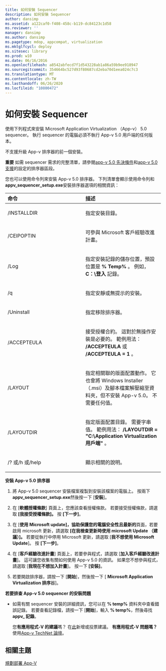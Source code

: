 ```yaml
---
title: 如何安裝 Sequencer
description: 如何安裝 Sequencer
author: dansimp
ms.assetid: a122caf0-f408-458c-b119-dc84123c1d58
ms.reviewer: ''
manager: dansimp
ms.author: dansimp
ms.pagetype: mdop, appcompat, virtualization
ms.mktglfcycl: deploy
ms.sitesec: library
ms.prod: w10
ms.date: 06/16/2016
ms.openlocfilehash: a8542abfecd7f1d543228ab1a86a59b9ee918947
ms.sourcegitcommit: 354664bc527d93f80687cd2eba70d1eea024c7c3
ms.translationtype: MT
ms.contentlocale: zh-TW
ms.lasthandoff: 06/26/2020
ms.locfileid: "10800472"
---
```

# 如何安裝 Sequencer


使用下列程式來安裝 Microsoft Application Virtualization （App-v） 5.0 sequencer。 執行 sequencer 的電腦必須不執行 App-v 5.0 用戶端的任何版本。

不支援升級 App-v 排序器的前一個安裝。

**重要** 如需 sequencer 需求的完整清單，請參閱[app-v 5.0 先決條件](app-v-50-prerequisites.md)和[app-v 5.0 支援](app-v-50-supported-configurations.md)的設定的排序器區段。

 

您也可以使用命令列來安裝 App-v 5.0 排序器。 下列清單會顯示使用命令列和**appv\_sequencer\_setup.exe**安裝排序器選項的相關資訊：

<table>
<colgroup>
<col width="50%" />
<col width="50%" />
</colgroup>
<thead>
<tr class="header">
<th align="left">命令</th>
<th align="left">描述</th>
</tr>
</thead>
<tbody>
<tr class="odd">
<td align="left"><p>/INSTALLDIR</p></td>
<td align="left"><p>指定安裝目錄。</p></td>
</tr>
<tr class="even">
<td align="left"><p>/CEIPOPTIN</p></td>
<td align="left"><p>可參與 Microsoft 客戶經驗改進計畫。</p></td>
</tr>
<tr class="odd">
<td align="left"><p>/Log</p></td>
<td align="left"><p>指定安裝記錄的儲存位置，預設位置是 <strong> % Temp% </strong> 。 例如， <strong> C：\登入 </strong> 記錄。</p></td>
</tr>
<tr class="even">
<td align="left"><p>/q</p></td>
<td align="left"><p>指定安靜或無提示的安裝。</p></td>
</tr>
<tr class="odd">
<td align="left"><p>/Uninstall</p></td>
<td align="left"><p>指定移除排序器。</p></td>
</tr>
<tr class="even">
<td align="left"><p>/ACCEPTEULA</p></td>
<td align="left"><p>接受授權合約。 這對於無操作安裝是必要的。 範例用法： <strong> /ACCEPTEULA </strong> 或 <strong> /ACCEPTEULA = 1 </strong> 。</p></td>
</tr>
<tr class="odd">
<td align="left"><p>/LAYOUT</p></td>
<td align="left"><p>指定相關聯的版面配置動作。 它也會將 Windows Installer （.msi）及腳本檔案解壓縮至資料夾，但不安裝 App-v 5.0。 不需要任何值。</p></td>
</tr>
<tr class="even">
<td align="left"><p>/LAYOUTDIR</p></td>
<td align="left"><p>指定版面配置目錄。 需要字串值。 範例用法： <strong> /LAYOUTDIR = "C:\Application Virtualization 用戶端" </strong> 。</p></td>
</tr>
<tr class="odd">
<td align="left"><p>/? 或/h 或/help</p></td>
<td align="left"><p>顯示相關的說明。</p></td>
</tr>
</tbody>
</table>

 

**安裝 App-v 5.0 排序器**

1.  將 App-v 5.0 sequencer 安裝檔案複製到安裝該檔案的電腦上。 按兩下**appv\_sequencer\_setup.exe**然後按一下 [**安裝**]。

2.  在 [**軟體授權條款**] 頁面上，您應該查看授權條款。 若要接受授權條款，請選取 **[我接受授權條款]。** 按 **\[下一步\]**。

3.  在 [**使用 Microsoft update]，協助保護您的電腦安全性且最新的**頁面，若要啟用 microsoft 更新，請選取 **[在我檢查更新時使用 microsoft Update （建議）]。** 若要從執行中停用 Microsoft 更新，請選取 [**我不想使用 Microsoft Update**]。 按 **\[下一步\]**。

4.  在 [**客戶經驗改進計畫**] 頁面上，若要參與程式，請選取 [**加入客戶經驗改進計畫**]。 這可讓您收集有關如何使用 App-v 5.0 的資訊。 如果您不想參與程式，請選取 [**我現在不想加入計畫**]。 按一下 **\[安裝\]**。

5.  若要開啟排序器，請按一下 [**開始**]，然後按一下 [ **Microsoft Application Virtualization 排序**器]。

**若要排查 App-v 5.0 sequencer 的安裝問題**

-   如需有關 sequencer 安裝的詳細資訊，您可以在 **% temp%** 資料夾中查看錯誤記錄。 若要查看記錄檔，請按一下 [**開始**]，輸入 **% temp%**，然後尋找**appv\_ 記錄**。

    您**有應用程式-V 的建議**嗎？ 在[此](http://appv.uservoice.com/forums/280448-microsoft-application-virtualization)新增或投票建議。 **有應用程式-V 問題嗎？** 使用[App-v TechNet 論壇](https://social.technet.microsoft.com/Forums/home?forum=mdopappv)。

## 相關主題


[規劃部署 App-V](planning-to-deploy-app-v.md)

 

 





